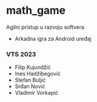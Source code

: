 # math_game
Agilni pristup u razvoju softvera
- Arkadna igra za Android uređaj

### VTS 2023
- Filip Kujundžić
- Ines Hadžibegović
- Stefan Buljić
- Srđan Nović
- Vladimir Vorkapić
